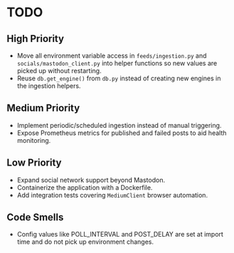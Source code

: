 # TODO

## High Priority

- Move all environment variable access in ``feeds/ingestion.py`` and
  ``socials/mastodon_client.py`` into helper functions so new values are picked
  up without restarting.
- Reuse ``db.get_engine()`` from ``db.py`` instead of creating new engines in
  the ingestion helpers.

## Medium Priority
- Implement periodic/scheduled ingestion instead of manual triggering.
- Expose Prometheus metrics for published and failed posts to aid health
  monitoring.

## Low Priority
- Expand social network support beyond Mastodon.
- Containerize the application with a Dockerfile.
- Add integration tests covering ``MediumClient`` browser automation.

## Code Smells
- Config values like POLL_INTERVAL and POST_DELAY are set at import time and do not pick up environment changes.
